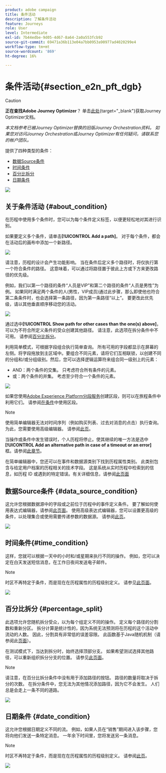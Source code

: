 ```yaml
---
product: adobe campaign
title: 条件活动
description: 了解条件活动
feature: Journeys
role: User
level: Intermediate
exl-id: 7b44edbe-9d05-4d67-8a64-2a0a553fcb92
source-git-commit: 69471a36b113e04a7bb0953a90977ad4020299e4
workflow-type: tm+mt
source-wordcount: '869'
ht-degree: 16%

---
```


# 条件活动{#section_e2n_pft_dgb}


>[!CAUTION]
>
>**正在查找Adobe Journey Optimizer**？ 单击[此处](https://experienceleague.adobe.com/zh-hans/docs/journey-optimizer/using/ajo-home){target="_blank"}获取Journey Optimizer文档。
>
>
>_本文档参考已被Journey Optimizer替换的旧版Journey Orchestration资料。 如果您对访问Journey Orchestration或Journey Optimizer有任何疑问，请联系您的帐户团队。_



提供了四种类型的条件：

* [数据Source条件](#data_source_condition)
* [时间条件](#time_condition)
* [百分比拆分](#percentage_split)
* [日期条件](#date_condition)

![](../assets/journey49.png)

## 关于条件活动 {#about_condition}

在历程中使用多个条件时，您可以为每个条件定义标签，以便更轻松地对其进行识别。

如果要定义多个条件，请单击&#x200B;**[!UICONTROL Add a path]**。 对于每个条件，都会在活动后的画布中添加一个新路径。

![](../assets/journey47.png)

请注意，历程的设计会产生功能影响。 当在条件后定义多个路径时，将仅执行第一个符合条件的路径。 这意味着，可以通过将路径置于彼此上方或下方来更改路径的优先级。

例如，我们以第一个路径的条件“人员是VIP”和第二个路径的条件“人员是男性”为例。 如果同时满足两个条件的人(男性，VIP成员)通过此步骤，那么即使他也符合第二条条件时，也会选择第一条路径，因为第一条路径“以上”。 要更改此优先级，请以其他垂直顺序移动您的活动。

![](../assets/journey48.png)

通过选中&#x200B;**[!UICONTROL Show path for other cases than the one(s) above]**，可以为不符合所定义条件的受众创建其他路径。 请注意，此选项在拆分条件中不可用。 请参阅[百分比拆分](#percentage_split)。

利用简单模式，可根据字段组合执行简单查询。 所有可用的字段都显示在屏幕的左侧。将字段拖放到主区域中。要组合不同元素，请将它们互相联锁，以创建不同的分组和/或分组级别。然后，您可以选择逻辑运算符来组合同一级别上的元素：

* AND：两个条件的交集。 只考虑符合所有条件的元素。
* 或：两个条件的并集。 考虑至少符合一个条件的元素。

![](../assets/journey64.png)

如果您使用[Adobe Experience Platform分段服务](https://experienceleague.adobe.com/docs/experience-platform/segmentation/home.html?lang=zh-Hans)创建区段，则可以在旅程条件中利用它们。 请参阅[在条件](../segment/using-a-segment.md)中使用区段。


>[!NOTE]
>
>使用简单编辑器无法对时间序列（例如购买列表、过去对消息的点击）执行查询。 为此，您需要使用高级编辑器。 请参阅[此页](../expression/expressionadvanced.md)。

当操作或条件中发生错误时，个人历程将停止。使其继续的唯一方法是选中 **[!UICONTROL Add an alternative path in case of a timeout or an error]** 框。请参阅[此章节](../building-journeys/using-the-journey-designer.md#paths)。

在简单编辑器中，您还可以在事件和数据源类别下找到历程属性类别。 此类别包含与给定用户档案的历程相关的技术字段。 这是系统从实时历程中检索到的信息，如历程 ID 或遇到的特定错误。有关详细信息，请参阅[此页面](../expression/journey-properties.md)

## 数据Source条件 {#data_source_condition}

这允许您根据数据源中的字段或之前位于历程中的事件定义条件。 要了解如何使用表达式编辑器，请参阅[此页面](../expression/expressionadvanced.md)。 使用高级表达式编辑器，您可以设置更高级的条件，以处理集合或使用需要传递参数的数据源。 请参阅[此页](../datasource/external-data-sources.md)。

![](../assets/journey50.png)

## 时间条件{#time_condition}

这样，您就可以根据一天中的小时和/或星期来执行不同的操作。 例如，您可以决定在白天发送短信消息，在工作日夜间发送电子邮件。

>[!NOTE]
>
>时区不再特定于条件，而是现在在历程属性的历程级别定义。 请参见[此页面](../building-journeys/timezone-management.md)。

![](../assets/journey51.png)

## 百分比拆分 {#percentage_split}

此选项允许您随机拆分受众，以为每个组定义不同的操作。 定义每个路径的分割数和重新分区。 拆分计算是统计性的，因为系统无法预测将在历程的这个活动中流动的人数。 因此，分割具有非常低的误差容限。 此函数基于Java随机机制（请参阅此[页面](https://docs.oracle.com/javase/7/docs/api/java/util/Random.html)）。

在测试模式下，当达到拆分时，始终选择顶部分支。 如果希望测试选择其他路径，可以重新组织拆分分支的位置。 请参见[此页面](../building-journeys/testing-the-journey.md)。

>[!NOTE]
>
>请注意，在百分比拆分条件中没有用于添加路径的按钮。 路径的数量将取决于拆分的次数。 在拆分条件中，您无法为其他情况添加路径，因为它不会发生。 人们总是会走上一条不同的道路。

![](../assets/journey52.png)

## 日期条件 {#date_condition}

这允许您根据日期定义不同的流。 例如，如果人员在“销售”期间进入该步骤，您将向他们发送一条特定消息。 一年余下时间里，您将发送另一条消息。

>[!NOTE]
>
>时区不再特定于条件，而是现在在历程属性的历程级别定义。 请参阅[此页](../building-journeys/timezone-management.md)。

![](../assets/journey53.png)

<!--
## Profile cap {#profile_cap}

Use this condition type to set a maximum number of profiles for a journey path. When this limit is reached, the selected profiles take a second path.

You can use this condition type to ramp up the volume of your deliveries. For example, you might have recently moved to another email service provider, IP address, or email domain or subdomain. Using this feature, you can establish your reputation as a sender and avoid that your deliveries be blocked or moved to the spam folder of the recipients' mailbox. Learn how to increase your email reputation with IP warming in the [Deliverability Best Practice Guide](https://experienceleague.adobe.com/docs/deliverability-learn/deliverability-best-practice-guide/additional-resources/generic-resources/increase-reputation-with-ip-warming.html?lang=zh-Hans){target="_blank"}.

The default cap is 1000. You must set an integer value that is greater than or equal to 1.

The counter applies only to the selected journey version. By default, the counter is reset to zero after 180 days. After a reset, the selected profiles take the first path again until the counter limit is reached. You can gradually increase this limit up to the total number of your subscribers. After your IP has warmed up, you can remove this condition.

The first path always has priority over the second path, even if you move the second path above the first path on the journey canvas.

![](../assets/profile-cap-condition.png)
-->